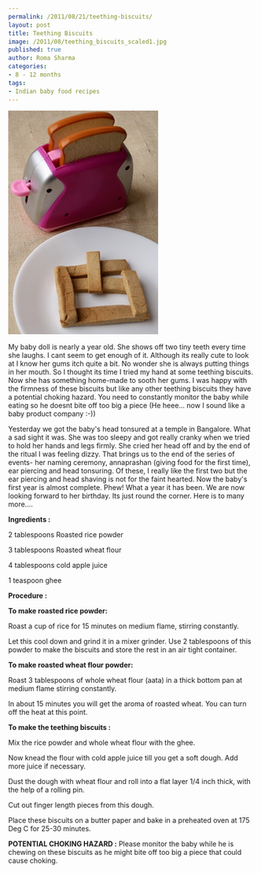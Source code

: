 ```yaml
--- 
permalink: /2011/08/21/teething-biscuits/
layout: post
title: Teething Biscuits
image: /2011/08/teething_biscuits_scaled1.jpg
published: true
author: Roma Sharma
categories: 
- 8 - 12 months
tags:
- Indian baby food recipes
---
```

<a href="/2011/08/teething_biscuits_scaled1.jpg"><img class="alignnone size-full wp-image-2393" title="teething_biscuits_scaled" src="/2011/08/teething_biscuits_scaled1.jpg" alt="" width="305" height="455" /></a>

My baby doll is nearly a year old. She shows off two tiny teeth every time she laughs. I cant seem to get enough of it. Although its really cute to look at I know her gums itch quite a bit. No wonder she is always putting things in her mouth. So I thought its time I tried my hand at some teething biscuits. Now she has something home-made to sooth her gums. I was happy with the firmness of these biscuits but like any other teething biscuits they have a potential choking hazard. You need to constantly monitor the baby while eating so he doesnt bite off too big a piece (He heee... now I sound like a baby product company :-))<!--more-->

Yesterday we got the baby's head tonsured at a temple in Bangalore. What a sad sight it was. She was too sleepy and got really cranky when we tried to hold her hands and legs firmly. She cried her head off and by the end of the ritual I was feeling dizzy. That brings us to the end of the series of events- her naming ceremony, annaprashan (giving food for the first time), ear piercing and head tonsuring. Of these, I really like the first two but the ear piercing and head shaving is not for the faint hearted. Now the baby's first year is almost complete. Phew! What a year it has been. We are now looking forward to her birthday. Its just round the corner. Here is to many more....

<strong>Ingredients :</strong>

2 tablespoons Roasted rice powder

3 tablespoons Roasted wheat flour

4 tablespoons cold apple juice

1 teaspoon ghee

<strong>Procedure :</strong>

<strong>To make roasted rice powder:</strong>

Roast a cup of rice for 15 minutes on medium flame, stirring constantly.

Let this cool down and grind it in a mixer grinder. Use 2 tablespoons of this powder to make the biscuits and store the rest in an air tight container.

<strong>To make roasted wheat flour powder:</strong>

Roast 3 tablespoons of whole wheat flour (aata) in a thick bottom pan at medium flame stirring constantly.

In about 15 minutes you will get the aroma of roasted wheat. You can turn off the heat at this point.

<strong>To make the teething biscuits :</strong>

Mix the rice powder and whole wheat flour with the ghee.

Now knead the flour with cold apple juice till you get a soft dough. Add more juice if necessary.

Dust the dough with wheat flour and roll into a flat layer 1/4 inch thick, with the help of a rolling pin.

Cut out finger length pieces from this dough.

Place these biscuits on a butter paper and bake in a preheated oven at 175 Deg C for 25-30 minutes.

<strong>
</strong>

<strong>POTENTIAL CHOKING HAZARD :</strong> Please monitor the baby while he is chewing on these biscuits as he might bite off too big a piece that could cause choking.

&nbsp;
